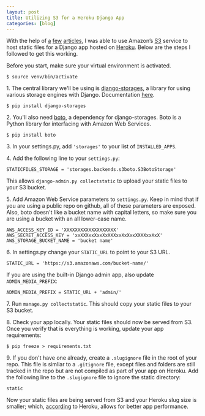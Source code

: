 ```yaml
---
layout: post
title: Utilizing S3 for a Heroku Django App
categories: [blog]
---
```


With the help of [a][1] [few][2] [articles][3], I was able to use Amazon’s [S3][4] service to host static files for a Django app hosted on [Heroku][5]. Below are the steps I followed to get this working.

Before you start, make sure your virtual environment is activated.

    $ source venv/bin/activate

1\. The central library we'll be using is [django-storages][6], a library for using various storage engines with Django. Documentation [here][7].

    $ pip install django-storages

2\. You'll also need [boto][8], a dependency for django-storages. Boto is a Python library for interfacing with Amazon Web Services.

    $ pip install boto

3\. In your settings.py, add `'storages'` to your list of `INSTALLED_APPS`.

4\. Add the following line to your `settings.py`:

    STATICFILES_STORAGE = 'storages.backends.s3boto.S3BotoStorage'

This allows `django-admin.py collectstatic` to upload your static files to your S3 bucket.

5\. Add Amazon Web Service parameters to `settings.py`. Keep in mind that if you are using a public repo on github, all of these parameters are exposed. Also, boto doesn't like a bucket name with capital letters, so make sure you are using a bucket with an all lower-case name.

    AWS_ACCESS_KEY_ID = 'XXXXXXXXXXXXXXXXXXX'
    AWS_SECRET_ACCESS_KEY = 'xxXXXxxXxxXxXXXxxXxXxxXXXXxxXxX'
    AWS_STORAGE_BUCKET_NAME = 'bucket name'

6\. In settings.py change your `STATIC_URL` to point to your S3 URL.

    STATIC_URL = 'https://s3.amazonaws.com/bucket-name/'

If you are using the built-in Django admin app, also update `ADMIN_MEDIA_PREFIX`:

    ADMIN_MEDIA_PREFIX = STATIC_URL + 'admin/'

7\. Run `manage.py collectstatic`. This should copy your static files to your S3 bucket.

8\. Check your app locally. Your static files should now be served from S3. Once you verify that is everything is working, update your app requirements:

    $ pip freeze > requirements.txt

9\. If you don't have one already, create a `.slugignore` file in the root of your repo. This file is simliar to a `.gitignore` file, except files and folders are still tracked in the repo but are not compiled as part of your app on Heroku. Add the following line to the `.slugignore` file to ignore the static directory:

    static

Now your static files are being served from S3 and your Heroku slug size is smaller; which, [according][2] to Heroku, allows for better app performance.

[1]: https://docs.djangoproject.com/en/dev/howto/static-files/
[2]: http://devcenter.heroku.com/articles/slug-compiler
[3]: http://iknuth.com/2011/10/deploying-a-django-app-to-heroku-with-easy-static-files-on-s3/
[4]: http://aws.amazon.com/s3/
[5]: http://www.heroku.com
[6]: http://code.welldev.org/django-storages/
[7]: http://django-storages.readthedocs.org/
[8]: http://code.google.com/p/boto/